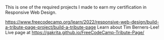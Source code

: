This is one of the required projects I made to earn my certification in Responsive Web Design.

https://www.freecodecamp.org/learn/2022/responsive-web-design/build-a-tribute-page-project/build-a-tribute-page 
Learn about Tim Berners-Lee! Live page at https://gakrita.github.io/FreeCodeCamp-Tribute-Page/
